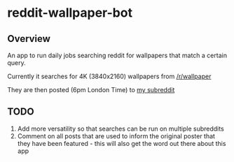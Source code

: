 # reddit-wallpaper-bot
## Overview
An app to run daily jobs searching reddit for wallpapers that match a certain query.

Currently it searches for 4K (3840x2160) wallpapers from [/r/wallpaper](https://www.reddit.com/r/wallpaper/)

They are then posted (6pm London Time) to [my subreddit](https://www.reddit.com/r/WallpaperBot/)

## TODO
1. Add more versatility so that searches can be run on multiple subreddits
2. Comment on all posts that are used to inform the original poster that they have been featured - this will also get the word out there about this app